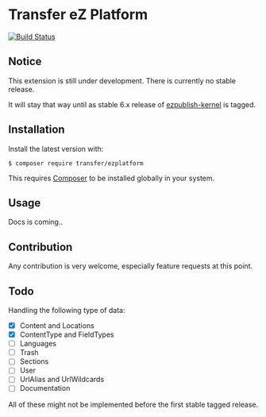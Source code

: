 Transfer eZ Platform
====================

[![Build Status](https://travis-ci.org/transfer-framework/ezplatform.svg?branch=1.0)](https://travis-ci.org/transfer-framework/ezplatform)

Notice
------

This extension is still under development. There is currently no stable release.

It will stay that way until as stable 6.x release of [ezpublish-kernel](https://github.com/ezsystems/ezpublish-kernel/releases) is tagged.

Installation
------------

Install the latest version with:

    $ composer require transfer/ezplatform 

This requires [Composer](https://getcomposer.org/download/) to be installed globally in your system.


Usage
------------

Docs is coming..

Contribution
------------

Any contribution is very welcome, especially feature requests at this point.

Todo
------------

Handling the following type of data:

- [x] Content and Locations
- [x] ContentType and FieldTypes
- [ ] Languages
- [ ] Trash
- [ ] Sections
- [ ] User
- [ ] UrlAlias and UrlWildcards
- [ ] Documentation

All of these might not be implemented before the first stable tagged release.
